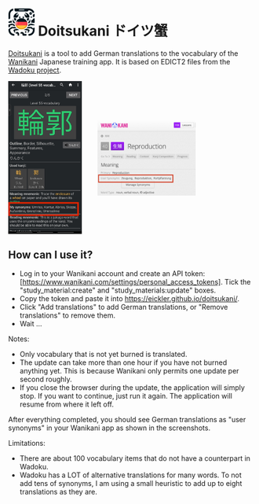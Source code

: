 # <img src="src/assets/doitsukani.png" width="54" height="56"/> Doitsukani ドイツ蟹

[Doitsukani](https://eickler.github.io/doitsukani) is a tool to add German translations to the vocabulary of the [Wanikani](https://wanikani.com) Japanese training app. It is based on EDICT2 files from the [Wadoku project](https://www.wadoku.de/wiki/display/WAD/Downloads+und+Links).

<p>
  <img src="durtles screenshot.jpg" width="150" style="vertical-align: middle;"/>
  &nbsp;&nbsp;&nbsp;&nbsp;&nbsp;&nbsp;
  <img src="wanikani screenshot.png" width="200" style="vertical-align: middle;"/>
</p>

## How can I use it?

- Log in to your Wanikani account and create an API token: [https://www.wanikani.com/settings/personal_access_tokens]. Tick the "study_material:create" and "study_materials:update" boxes.
- Copy the token and paste it into https://eickler.github.io/doitsukani/.
- Click "Add translations" to add German translations, or "Remove translations" to remove them.
- Wait ...

Notes:

 - Only vocabulary that is not yet burned is translated. 
 - The update can take more than one hour if you have not burned anything yet. This is because Wanikani only permits one update per second roughly.
 - If you close the browser during the update, the application will simply stop. If you want to continue, just run it again. The application will resume from where it left off.

After everything completed, you should see German translations as "user synonyms" in your Wanikani app as shown in the screenshots.

Limitations:

- There are about 100 vocabulary items that do not have a counterpart in Wadoku.
- Wadoku has a LOT of alternative translations for many words. To not add tens of synonyms, I am using a small heuristic to add up to eight translations as they are.
